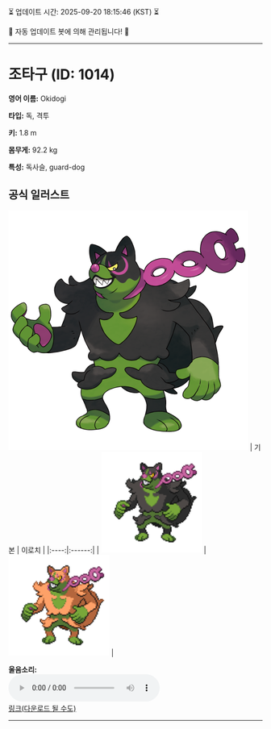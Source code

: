 
⏳ 업데이트 시간: 2025-09-20 18:15:46 (KST) ⏳

🤖 자동 업데이트 봇에 의해 관리됩니다! 🤖

---

# 조타구 (ID: 1014)
**영어 이름:** Okidogi

**타입:** 독, 격투

**키:** 1.8 m

**몸무게:** 92.2 kg

**특성:** 독사슬, guard-dog

## 공식 일러스트
![](https://raw.githubusercontent.com/PokeAPI/sprites/master/sprites/pokemon/other/official-artwork/1014.png)
| 기본 | 이로치 |
|:----:|:------:|
| <img src="https://raw.githubusercontent.com/PokeAPI/sprites/master/sprites/pokemon/1014.png" width="200"> | <img src="https://raw.githubusercontent.com/PokeAPI/sprites/master/sprites/pokemon/shiny/1014.png" width="200"> |

**울음소리:**<br><audio controls src="https://raw.githubusercontent.com/PokeAPI/cries/main/cries/pokemon/latest/1014.ogg"></audio><br> [링크(다운로드 될 수도)](https://raw.githubusercontent.com/PokeAPI/cries/main/cries/pokemon/latest/1014.ogg)


---
